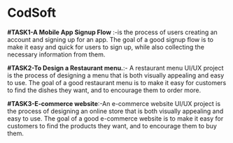 # CodSoft
**#TASK1-A Mobile App Signup Flow** :-is the process of users creating an account and signing up for an
app. The goal of a good signup flow is to make it easy and quick for users to sign up, while
also collecting the necessary information from them.

**#TASK2-To Design a Restaurant menu.**:- A restaurant menu UI/UX project is the process of designing a menu that is
both visually appealing and easy to use. The goal of a good restaurant menu is to make it easy for customers to find the dishes they want, and to
encourage them to order more.

**#TASK3-E-commerce website**:-An e-commerce website UI/UX project is the process of designing an online
store that is both visually appealing and easy to use. The goal of a good e-commerce website is to make it easy for customers to find the products
they want, and to encourage them to buy them.
